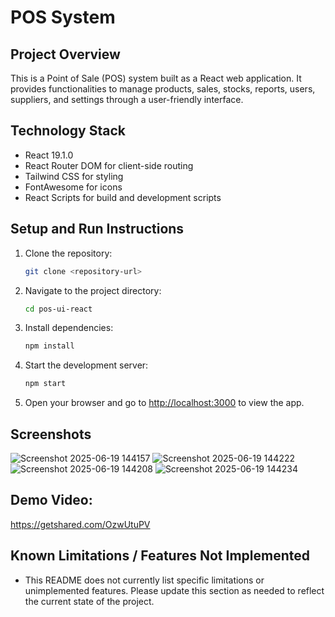 # POS System

## Project Overview
This is a Point of Sale (POS) system built as a React web application. It provides functionalities to manage products, sales, stocks, reports, users, suppliers, and settings through a user-friendly interface.

## Technology Stack
- React 19.1.0
- React Router DOM for client-side routing
- Tailwind CSS for styling
- FontAwesome for icons
- React Scripts for build and development scripts

## Setup and Run Instructions
1. Clone the repository:
   ```bash
   git clone <repository-url>
   ```
2. Navigate to the project directory:
   ```bash
   cd pos-ui-react
   ```
3. Install dependencies:
   ```bash
   npm install
   ```
4. Start the development server:
   ```bash
   npm start
   ```
5. Open your browser and go to [http://localhost:3000](http://localhost:3000) to view the app.

## Screenshots
![Screenshot 2025-06-19 144157](https://github.com/user-attachments/assets/df5591a5-dca3-463f-8695-4672506459c5)
![Screenshot 2025-06-19 144222](https://github.com/user-attachments/assets/43549ac7-0229-4b80-bb9e-eedbb2adb1e9)
![Screenshot 2025-06-19 144208](https://github.com/user-attachments/assets/e0c8496f-8fc8-48a0-9e87-e92f48d1fe3c)
![Screenshot 2025-06-19 144234](https://github.com/user-attachments/assets/2c93b898-dd43-4015-a520-a56992e25358)

## Demo Video: 
https://getshared.com/OzwUtuPV

## Known Limitations / Features Not Implemented
- This README does not currently list specific limitations or unimplemented features. Please update this section as needed to reflect the current state of the project.
